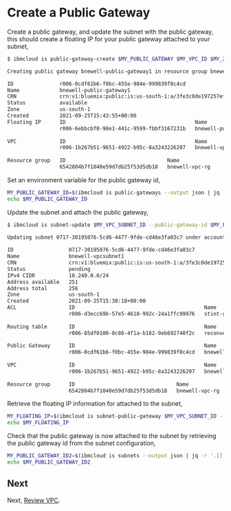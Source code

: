 # Create a Public Gateway

Create a public gateway, and update the subnet with the public gateway, this should create a floating IP for your public gateway attached to your subnet,

```bash
$ ibmcloud is public-gateway-create $MY_PUBLIC_GATEWAY $MY_VPC_ID $MY_ZONE

Creating public gateway bnewell-public-gateway1 in resource group bnewell-vpc-rg under account B. NEWELLs Account as user bnewell@email.com...

ID               r006-0cdf61b6-f0bc-455e-984e-999839f8c4cd
Name             bnewell-public-gateway1
CRN              crn:v1:bluemix:public:is:us-south-1:a/3fe3c0de197257ef62d81c9f9c0f33aa::public-gateway:r006-0cdf61b6-f0bc-455e-984e-999839f8c4cd   
Status           available
Zone             us-south-1
Created          2021-09-25T15:43:55+00:00
Floating IP      ID                                          Name                        Address      
                 r006-6ebbcbf0-98e1-441c-9599-fbbf3167231b   bnewell-public-gateway1   52.116.139.195      
                    
VPC              ID                                          Name      
                 r006-1b267b51-9651-4922-b95c-8a3243226207   bnewell-vpcgen2-vpc1      
                    
Resource group   ID                                 Name      
                 6542804b7f1040e59d7db25f53d5db18   bnewell-vpc-rg
```

Set an environment variable for the public gateway id,

```bash
MY_PUBLIC_GATEWAY_ID=$(ibmcloud is public-gateways --output json | jq -r '.[] | select( .name=='\"$MY_PUBLIC_GATEWAY\"') | .id')
echo $MY_PUBLIC_GATEWAY_ID
```

Update the subnet and attach the public gateway,

```bash
$ ibmcloud is subnet-update $MY_VPC_SUBNET_ID --public-gateway-id $MY_PUBLIC_GATEWAY_ID

Updating subnet 0717-30195076-5cd6-4477-9fde-cd46e3fa03c7 under account B. NEWELLs Account as user bnewell@email.com...
                       
ID                  0717-30195076-5cd6-4477-9fde-cd46e3fa03c7   
Name                bnewell-vpcsubnet1   
CRN                 crn:v1:bluemix:public:is:us-south-1:a/3fe3c0de197257ef62d81c9f9c0f33aa::subnet:0717-30195076-5cd6-4477-9fde-cd46e3fa03c7   
Status              pending   
IPv4 CIDR           10.240.0.0/24   
Address available   251   
Address total       256   
Zone                us-south-1   
Created             2021-09-25T15:30:18+00:00   
ACL                 ID                                          Name      
                    r006-d3ecc69b-57e5-4618-992c-24a1ffc99976   stint-gainfully-delicacy-perceive      
                       
Routing table       ID                                          Name      
                    r006-85df0100-0c86-4f1a-b182-9eb692740f2c   reconvene-stoplight-freebie-preamble      
                       
Public Gateway      ID                                          Name      
                    r006-0cdf61b6-f0bc-455e-984e-999839f8c4cd   bnewell-public-gateway1      
                       
VPC                 ID                                          Name      
                    r006-1b267b51-9651-4922-b95c-8a3243226207   bnewell-vpcgen2-vpc1      
                       
Resource group      ID                                 Name      
                    6542804b7f1040e59d7db25f53d5db18   bnewell-vpc-rg
```

Retrieve the floating IP information for attached to the subnet,

```bash
MY_FLOATING_IP=$(ibmcloud is subnet-public-gateway $MY_VPC_SUBNET_ID --output json | jq -r '.floating_ip.address')
echo $MY_FLOATING_IP
```

Check that the public gateway is now attached to the subnet by retrieving the public gateway id from the subnet configuration,

```bash
MY_PUBLIC_GATEWAY_ID2=$(ibmcloud is subnets --output json | jq -r '.[] | select( .name=='\"$MY_VPC_SUBNET_NAME\"') | .public_gateway.id ')
echo $MY_PUBLIC_GATEWAY_ID2
```

## Next

Next, [Review VPC](6_review_vpc.md).
